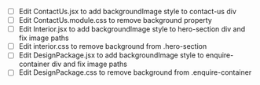 - [ ] Edit ContactUs.jsx to add backgroundImage style to contact-us div
- [ ] Edit ContactUs.module.css to remove background property
- [ ] Edit Interior.jsx to add backgroundImage style to hero-section div and fix image paths
- [ ] Edit interior.css to remove background from .hero-section
- [ ] Edit DesignPackage.jsx to add backgroundImage style to enquire-container div and fix image paths
- [ ] Edit DesignPackage.css to remove background from .enquire-container
